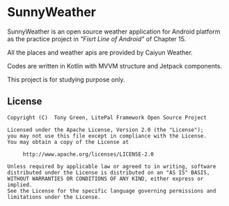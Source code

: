  # SunnyWeather

SunnyWeather is an open source weather application for Android platform as the practice project in <i>"Fisrt Line of Android"</i> of Chapter 15.

All the places and weather apis are provided by Caiyun Weather.

Codes are written in Kotlin with MVVM structure and Jetpack components.

This project is for studying purpose only.

## License
```
Copyright (C)  Tony Green, LitePal Framework Open Source Project

Licensed under the Apache License, Version 2.0 (the "License");
you may not use this file except in compliance with the License.
You may obtain a copy of the License at

     http://www.apache.org/licenses/LICENSE-2.0

Unless required by applicable law or agreed to in writing, software
distributed under the License is distributed on an "AS IS" BASIS,
WITHOUT WARRANTIES OR CONDITIONS OF ANY KIND, either express or implied.
See the License for the specific language governing permissions and
limitations under the License.
